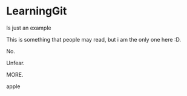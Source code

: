 # LearningGit
Is just an example

This is something that people may read, but i am the only one here :D.

No.

Unfear.

MORE.

apple